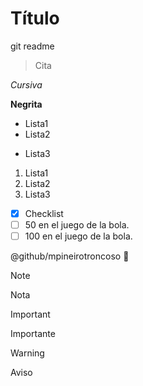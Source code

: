 # Título

git readme

> Cita

_Cursiva_

__Negrita__

- Lista1
- Lista2
+ Lista3

1. Lista1
1. Lista2
2. Lista3

- [x] Checklist
- [ ] 50 en el juego de la bola.
- [ ] 100 en el juego de la bola.

@github/mpineirotroncoso :see_no_evil:

> [!NOTE]
> Nota

> [!IMPORTANT]
> Importante

> [!WARNING]
> Aviso

[^1]: Nota pie de página.
[^1]: Otra igual?
[^2]: Primera línea.
 Segunda línea.

<!-- Comentario -->







